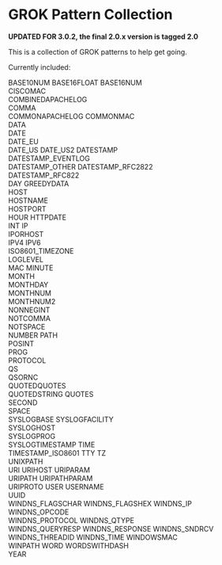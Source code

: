 # GROK Pattern Collection

**UPDATED FOR 3.0.2, the final 2.0.x version is tagged 2.0**

This is a collection of GROK patterns to help get going.

Currently included:

BASE10NUM
BASE16FLOAT	
BASE16NUM	
CISCOMAC	
COMBINEDAPACHELOG	
COMMA	
COMMONAPACHELOG
COMMONMAC	
DATA	
DATE	
DATE_EU		
DATE_US	
DATE_US2
DATESTAMP	
DATESTAMP_EVENTLOG	
DATESTAMP_OTHER	
DATESTAMP_RFC2822	
DATESTAMP_RFC822	
DAY
GREEDYDATA	
HOST	
HOSTNAME	
HOSTPORT	
HOUR
HTTPDATE	
INT	
IP	
IPORHOST	
IPV4
IPV6	
ISO8601_TIMEZONE	
LOGLEVEL	
MAC	
MINUTE	
MONTH	
MONTHDAY	
MONTHNUM		
MONTHNUM2	
NONNEGINT	
NOTCOMMA	
NOTSPACE	
NUMBER
PATH	
POSINT	
PROG	
PROTOCOL	
QS	
QSORNC	
QUOTEDQUOTES	
QUOTEDSTRING
QUOTES		
SECOND	
SPACE	
SYSLOGBASE
SYSLOGFACILITY	
SYSLOGHOST	
SYSLOGPROG	
SYSLOGTIMESTAMP	
TIME	
TIMESTAMP_ISO8601
TTY	
TZ	
UNIXPATH	
URI	
URIHOST	
URIPARAM		
URIPATH
URIPATHPARAM	
URIPROTO
USER
USERNAME	
UUID	
WINDNS_FLAGSCHAR
WINDNS_FLAGSHEX	
WINDNS_IP	
WINDNS_OPCODE	
WINDNS_PROTOCOL	
WINDNS_QTYPE	
WINDNS_QUERYRESP
WINDNS_RESPONSE	
WINDNS_SNDRCV	
WINDNS_THREADID	
WINDNS_TIME
WINDOWSMAC	
WINPATH
WORD
WORDSWITHDASH	
YEAR
